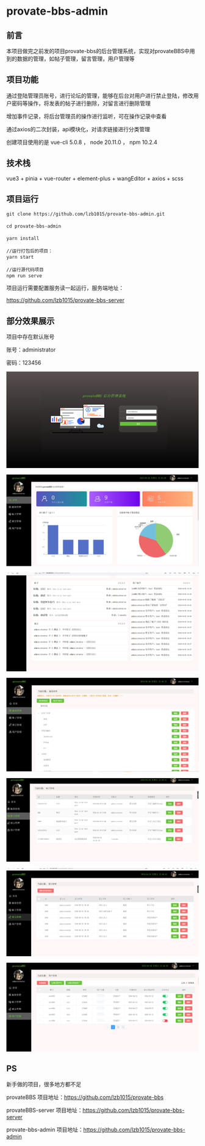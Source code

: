 # provate-bbs-admin

## 前言

本项目做完之前发的项目provate-bbs的后台管理系统，实现对provateBBS中用到的数据的管理，如帖子管理，留言管理，用户管理等

## 项目功能

通过登陆管理员账号，进行论坛的管理，能够在后台对用户进行禁止登陆，修改用户密码等操作，将发表的帖子进行删除，对留言进行删除管理

增加事件记录，将后台管理员的操作进行监听，可在操作记录中查看

通过axios的二次封装，api模块化，对请求链接进行分类管理

创建项目使用的是 vue-cli 5.0.8 ， node  20.11.0 ，  npm  10.2.4

## 技术栈

vue3 + pinia + vue-router  + element-plus + wangEditor + axios + scss

## 项目运行

```
git clone https://github.com/lzb1015/provate-bbs-admin.git

cd provate-bbs-admin

yarn install

//运行打包后的项目：
yarn start

//运行源代码项目
npm run serve
```

项目运行需要配置服务读一起运行，服务端地址：

https://github.com/lzb1015/provate-bbs-server

## 部分效果展示

项目中存在默认账号 

账号：administrator

密码：123456

![image-20240426224533529](README.assets/image-20240426224533529.png)

![image-20240426224604130](README.assets/image-20240426224604130.png)

![image-20240426224614668](README.assets/image-20240426224614668.png)

![image-20240426224629379](README.assets/image-20240426224629379.png)

![image-20240426224638910](README.assets/image-20240426224638910.png)

![image-20240426224645448](README.assets/image-20240426224645448.png)

![image-20240426224653796](README.assets/image-20240426224653796.png)

## PS

新手做的项目，很多地方都不足

provateBBS 项目地址：https://github.com/lzb1015/provate-bbs

provateBBS-server 项目地址：https://github.com/lzb1015/provate-bbs-server

provate-bbs-admin 项目地址：https://github.com/lzb1015/provate-bbs-admin
